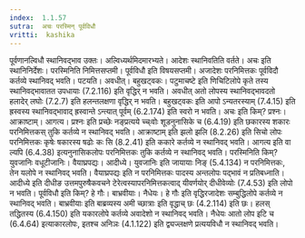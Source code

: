 ```yaml
---
index:  1.1.57
sutra:  अचः परस्मिन् पूर्वविधौ
vritti:  kashika 
---
```


पूर्वणानल्विधौ स्थानिवद्भाव उक्तः। अल्विध्यर्थमिदमारभ्यते। आदेशः स्थानिवतिति वर्तते। अचः इति स्थानिनिर्देशः। परस्मिनिति निमित्तसप्तमी। पूर्वविधौ इति विषयसप्तमी। अजादेशः परनिमित्तकः पूर्वविदौ कर्तव्ये स्थानिवद् भवति। पटयति। अवधीत्। बहुखट्वकः। पटुमाचष्टे इति णिचिटिलोपे कृते तस्य स्थानिवद्भावातत उपधायाः (7.2.116) इति वृद्धिर् न भवति। अवधीत् अतो लोपस्य स्थानिवद्भावदतो हलादेर् लघोः (7.2.7) इति हलन्तलक्षणा वृद्धिर् न भवति। बहुखट्वकः इति आपो ऽन्यतरस्याम् (7.4.15) इति ह्रस्वस्य स्थानिवद्भावाद् ह्रस्वान्ते ऽन्त्यात् पूर्वम् (6.2.174) इति स्वरो न भवति। अचः इति किम्? प्रश्नः। आक्राष्टाम्। आगत्य। प्रश्नः इति प्रच्छेः नङ्प्रत्यये च्च्ःवोः शूडनुनासिके च (6.4.19) इति छकारस्य शकारः परनिमित्तकस् तुकि कर्तव्ये न स्थानिवद् भवति। आक्राष्टाम् इति झलो झलि (8.2.26) इति सिचो लोपः परनिमित्तकः कृषेः षकारस्य षढोः कः सि (8.2.41) इति ककारे कर्तव्ये न स्थानिवद् भवति। आगत्य इति वा ल्यपि (6.4.38) इत्यनुनासिकलोपः परनिमित्तकः तुकि कर्तव्ये न स्थानिवद् भवति। परस्मिनिति किम्? युवजानिः वधूटीजानिः। वैयाघ्रपद्यः। आदीध्ये। युवजानिः इति जायायाः निङ् (5.4.134) न परनिमित्तकः, तेन यलोपे न स्थानिवद् भवति। वैयाघ्रपद्यः इति न परनिमित्तकः पादस्य अन्तलोपः पद्भावं न प्रतिबध्नाति। आदीध्ये इति दीधीङ उत्तमपुरुषैकवचने टेरेत्वस्यापरनिमित्तकत्वाद् यीवर्णयोर् दीधीवेव्योः (7.4.53) इति लोपो न भवति। पूर्वविधौ इति किम्? हे गौः। बाभ्रवीयाः। नैधेयः। हे गौः इति वृद्धिरजादेशः सम्बुद्धिलोपे कर्तव्ये न स्थानिवद् भवति। बाभ्रवीयाः इति बाब्रव्यस्य अमी च्छात्राः इति वृद्धाच् छः (4.2.114) इति छः। हलस् तद्धितस्य (6.4.150) इति यकारलोपे कर्तव्ये अवादेशो न स्थानिवद् भवति। नैधेयः आतो लोप इटि च (6.4.64) इत्याकारलोपः, इतश्च अनिञः (4.1.122) इति द्व्यज्लक्षणे प्रत्ययविधौ न स्थानिवद् भवति।

